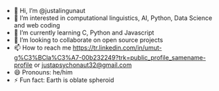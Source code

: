 - 👋 Hi, I’m @justalingunaut
- 👀 I’m interested in computational linguistics, AI, Python, Data Science and web coding
- 🌱 I’m currently learning C, Python and Javascript
- 💞️ I’m looking to collaborate on open source projects 
- 📫 How to reach me https://tr.linkedin.com/in/umut-g%C3%BCla%C3%A7-00b232249?trk=public_profile_samename-profile or justapsychonaut32@gmail.com
- 😄 Pronouns: he/him
- ⚡ Fun fact: Earth is oblate spheroid
